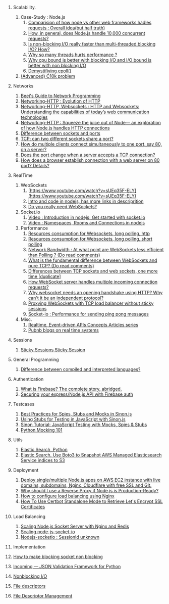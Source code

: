 1. Scalability.
   1. Case-Study : Node.js
      1. [Comparision of how node vs other web frameworks hadles requests : Overall idea(but half truth)](https://www.journaldev.com/7462/node-js-architecture-single-threaded-event-loop)
      1. [  How, in general, does Node.js handle 10,000 concurrent requests?](https://stackoverflow.com/questions/34855352/how-in-general-does-node-js-handle-10-000-concurrent-requests)
      2. [  Is non-blocking I/O really faster than multi-threaded blocking I/O? How?](https://stackoverflow.com/questions/8546273/is-non-blocking-i-o-really-faster-than-multi-threaded-blocking-i-o-how)
      3. [Why so many threads hurts performance ?](https://www.codeguru.com/cpp/sample_chapter/article.php/c13533/Why-Too-Many-Threads-Hurts-Performance-and-What-to-do-About-It.htm)
      4. [Why cpu bound is better with blocking I/O and I/O bound is better with non blocking I/O](https://stackoverflow.com/questions/34877705/why-cpu-bound-is-better-with-blocking-i-o-and-i-o-bound-is-better-with-non-block)
      6. [Demystifiying epoll()](https://jvns.ca/blog/2017/06/03/async-io-on-linux--select--poll--and-epoll/)
   5. [(Advanced) C10k problem](http://www.kegel.com/c10k.html)
2. Networks
   1. [Beej's Guide to Network Programming](https://beej.us/guide/bgnet/html/#client-server-background)
   2. [Networking-HTTP : Evolution of HTTP](https://medium.com/platform-engineer/evolution-of-http-69cfe6531ba0)
   3. [Networking-HTTP, Websockets : HTTP and Websockets: Understanding the capabilities of today’s web communication technologies](https://medium.com/platform-engineer/web-api-design-35df8167460)
   4. [Networking-HTTP : Squeeze the juice out of Node— an exploration of how Node.js handles HTTP connections](https://www.yld.io/blog/squeeze-the-juice-out-of-node-an-exploration-of-how-node-js-handles-http-connections/)
   5. [Difference between sockets and ports](https://stackoverflow.com/questions/152457/what-is-the-difference-between-a-port-and-a-socket#:~:text=A%20socket%20represents%20a%20single%20connection%20between%20two%20network%20applications.&text=A%20port%20represents%20an%20endpoint,without%20interfering%20with%20each%20other.)
   6. [TCP: can two different sockets share a port?](https://stackoverflow.com/questions/11129212/tcp-can-two-different-sockets-share-a-port#:~:text=5%20Answers&text=A%20server%20socket%20listens%20on%20a%20single%20port.&text=Multiple%20connections%20on%20the%20same,system%20resources%20allow%20it%20to.)
   7. [How do multiple clients connect simultaneously to one port, say 80, on a server?
](https://stackoverflow.com/a/11344212/6753380)
   8. [Does the port change when a server accepts a TCP connection?
](https://stackoverflow.com/questions/2997754/does-the-port-change-when-a-server-accepts-a-tcp-connection)
   9. [How does a browser establish connection with a web server on 80 port? Details?
](https://stackoverflow.com/questions/35387835/how-does-a-browser-establish-connection-with-a-web-server-on-80-port-details)
3. RealTime
   1. WebSockets
      1. [https://www.youtube.com/watch?v=sUEq35F-ELY](https://www.youtube.com/watch?v=sUEq35F-ELY)
      1. [Intro and code in nodejs, has more links in descriprition](https://www.youtube.com/watch?v=2Nt-ZrNP22A&t=979s)
      1. [Do you really need WebSockets?](https://blog.stanko.io/do-you-really-need-websockets-343aed40aa9b)
   2. Socket.io
      1. [Video : Introduction in nodejs](https://www.youtube.com/watch?v=soerr09FYCw)[; Get started with socket.io](https://socket.io/get-started/chat/) 
      2. [Video : Namespaces, Rooms and Connections in nodejs](https://www.youtube.com/watch?v=bxUlKDgpbWs) 
   3. Performance 
      1. [Resources consumption for Websockets, long polling, http](https://qiuzhihui.gitbooks.io/r-book/content/system-design/short-polling-v-long-polling-vs-websocket.html)
      3. [Resources consumption for Websockets, long polling, short polling](https://www.diva-portal.org/smash/get/diva2:1133465/FULLTEXT01.pdf)
      5. [Network Bandwidth : At what point are WebSockets less efficient than Polling ?  (Do read comments)
      ](https://stackoverflow.com/questions/44731313/at-what-point-are-websockets-less-efficient-than-polling)
      6. [What is the fundamental difference between WebSockets and pure TCP? (Do read comments)
](https://stackoverflow.com/questions/2681267/what-is-the-fundamental-difference-between-websockets-and-pure-tcp?rq=1)
      7. [Differences between TCP sockets and web sockets, one more time [duplicate]
](https://stackoverflow.com/questions/2681267/what-is-the-fundamental-difference-between-websockets-and-pure-tcp?rq=1)
      7. [How WebSocket server handles multiple incoming connection requests?
](https://stackoverflow.com/questions/28516962/how-websocket-server-handles-multiple-incoming-connection-requests?noredirect=1&lq=1)
      9. [Why websocket needs an opening handshake using HTTP? Why can't it be an independent protocol?
](https://stackoverflow.com/questions/19568432/why-websocket-needs-an-opening-handshake-using-http-why-cant-it-be-an-independ/19569871#19569871)
      10. [Proxying WebSockets with TCP load balancer without sticky sessions
](https://stackoverflow.com/questions/15266702/proxying-websockets-with-tcp-load-balancer-without-sticky-sessions/15270860#15270860)
      11. [Socket-io : Performance for sending ping pong messages](https://stackoverflow.com/questions/49865832/pingtimeout-and-pinginterval-in-socket-io)
   4. Misc.
      1. [Realtime, Event-driven APIs Concepts Articles series](https://www.ably.io/concepts)
      4. [Pubnb blogs on real time systems](https://www.pubnub.com/blog/)
3. Sessions 
   1. [Sticky Sessions](https://stackoverflow.com/questions/10494431/sticky-and-non-sticky-sessions)[ Sticky Session](https://www.imperva.com/learn/availability/sticky-session-persistence-and-cookies/)
4. General Programming
   1. [Difference between compiled and interpreted languages?
](https://stackoverflow.com/questions/38491212/difference-between-compiled-and-interpreted-languages/38491646#38491646)
5. Authentication
   1. [What is Firebase? The complete story, abridged.](https://medium.com/firebase-developers/what-is-firebase-the-complete-story-abridged-bcc730c5f2c0)
   2. [Securing your express/Node.js API with Firebase auth](https://dev.to/emeka/securing-your-express-node-js-api-with-firebase-auth-4b5f)
6. Testcases
   1. [Best Practices for Spies, Stubs and Mocks in Sinon.js](https://semaphoreci.com/community/tutorials/best-practices-for-spies-stubs-and-mocks-in-sinon-js)
   2. [Using Stubs for Testing in JavaScript with Sinon.js](https://stackabuse.com/using-stubs-for-testing-in-javascript-with-sinon-js/#:~:text=What%20are%20Stubs%3F,it%20was%20programmed%20to%20return.)
   3. [Sinon Tutorial: JavaScript Testing with Mocks, Spies & Stubs](https://www.sitepoint.com/sinon-tutorial-javascript-testing-mocks-spies-stubs/)
   4. [Python Mocking 101](https://www.fugue.co/blog/2016-02-11-python-mocking-101)
7. Utils
   1. [Elastic Search, Python](https://medium.com/naukri-engineering/elasticsearch-tutorial-for-beginners-using-python-b9cb48edcedc)
   2. [Elastic Search, Use Boto3 to Snapshot AWS Managed Elasticsearch Service indices to S3](https://john.soban.ski/snapshot-aws-es-to-s3.html)
8. Deployment
   1. [Deploy single/multiple Node.js apps on AWS EC2 instance with live domains, subdomains, Nginx, Cloudflare with free SSL and Git.](https://medium.com/@nitin.malhotra/deploy-single-multiple-node-js-750ee6fee782)
   2. [Why should I use a Reverse Proxy if Node.js is Production-Ready?](https://medium.com/intrinsic/why-should-i-use-a-reverse-proxy-if-node-js-is-production-ready-5a079408b2ca)
   3. [How to configure load balancing using Nginx](https://upcloud.com/community/tutorials/configure-load-balancing-nginx/)
   4. [How To Use Certbot Standalone Mode to Retrieve Let's Encrypt SSL Certificates](https://www.digitalocean.com/community/tutorials/how-to-use-certbot-standalone-mode-to-retrieve-let-s-encrypt-ssl-certificates-on-ubuntu-16-04)

9. Load Balancing
   1. [Scaling Node.js Socket Server with Nginx and Redis](https://blog.jscrambler.com/scaling-node-js-socket-server-with-nginx-and-redis/)
   2. [Scaling node-js-socket-io](https://medium.com/@feritzcan/node-js-socket-io-1cde93315a7d)
   3. [Nodejs-socketio : SessionId unknown](https://stackoverflow.com/questions/30713635/node-js-with-socket-io-long-polling-fails-and-throws-code1-messagesessi)

10. Implementation
   1. [How to make blocking socket non blocking](https://medium.com/vaidikkapoor/understanding-non-blocking-i-o-with-python-part-1-ec31a2e2db9b)
   2. [Incoming — JSON Validation Framework for Python](https://medium.com/vaidikkapoor/incoming-json-validation-framework-for-python-6da035d81ccc)
   3. [Nonblocking I/O](https://copyconstruct.medium.com/nonblocking-i-o-99948ad7c957)
   4. [File descriptors](https://stackoverflow.com/questions/5256599/what-are-file-descriptors-explained-in-simple-terms)
   5. [File Descriptor Management](https://www.youtube.com/watch?v=p1QuvdP7t4Y)
